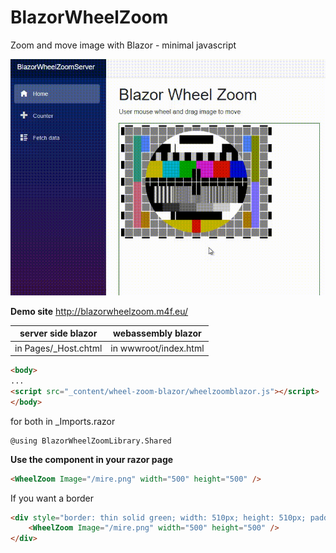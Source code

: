 # BlazorWheelZoom
Zoom and move image with Blazor - minimal javascript

![animation](anim.gif)

**Demo site** http://blazorwheelzoom.m4f.eu/

server side blazor|webassembly blazor
---|---
in Pages/_Host.chtml|in wwwroot/index.html

```HTML
<body>
...
<script src="_content/wheel-zoom-blazor/wheelzoomblazor.js"></script>
</body>
```

for both in _Imports.razor
```
@using BlazorWheelZoomLibrary.Shared
```


**Use the component in your razor page**

```HTML
<WheelZoom Image="/mire.png" width="500" height="500" />
```

If you want a border
```HTML
<div style="border: thin solid green; width: 510px; height: 510px; padding: 5px;">
    <WheelZoom Image="/mire.png" width="500" height="500" />
</div>
```

